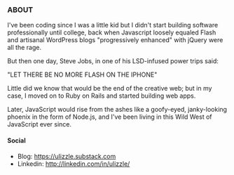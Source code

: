 ### ABOUT

I've been coding since I was a little kid but I didn't start building software professionally until college, back when Javascript loosely equaled Flash and artisanal WordPress blogs "progressively enhanced" with jQuery were all the rage.

But then one day, Steve Jobs, in one of his LSD-infused power trips said:

"LET THERE BE NO MORE FLASH ON THE IPHONE"

Little did we know that would be the end of the creative web; but in my case, I moved on to Ruby on Rails and started building web apps. 

Later, JavaScript would rise from the ashes like a goofy-eyed, janky-looking phoenix in the form of Node.js, and I've been living in this Wild West of JavaScript ever since.

#### Social

- Blog: https://ulizzle.substack.com
- Linkedin: http://linkedin.com/in/ulizzle/

<!--
**ulizzle/ulizzle** is a ✨ _special_ ✨ repository because its `README.md` (this file) appears on your GitHub profile.

Here are some ideas to get you started:

- 🔭 I’m currently working on ...
- 🌱 I’m currently learning ...
- 👯 I’m looking to collaborate on ...
- 🤔 I’m looking for help with ...
- 💬 Ask me about ...
- 📫 How to reach me: ...
- 😄 Pronouns: ...
- ⚡ Fun fact: ...
-->
